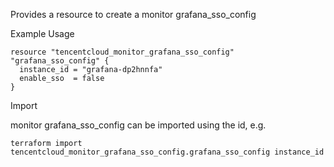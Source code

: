 Provides a resource to create a monitor grafana_sso_config

Example Usage

```hcl
resource "tencentcloud_monitor_grafana_sso_config" "grafana_sso_config" {
  instance_id = "grafana-dp2hnnfa"
  enable_sso  = false
}
```

Import

monitor grafana_sso_config can be imported using the id, e.g.

```
terraform import tencentcloud_monitor_grafana_sso_config.grafana_sso_config instance_id
```